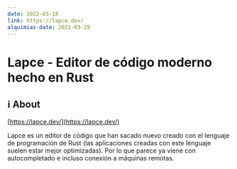 ```yaml
---
date: 2022-03-18
link: https://lapce.dev/
alquimias-date: 2022-03-19
---
```


# Lapce - Editor de código moderno hecho en Rust

## ℹ️ About

[https://lapce.dev/](https://lapce.dev/)

Lapce es un editor de código que han sacado nuevo creado con el lenguaje de programación de Rust (las aplicaciones creadas con este lenguaje suelen estar mejor optimizadas). Por lo que parece ya viene con autocompletado e incluso conexión a máquinas remotas.


